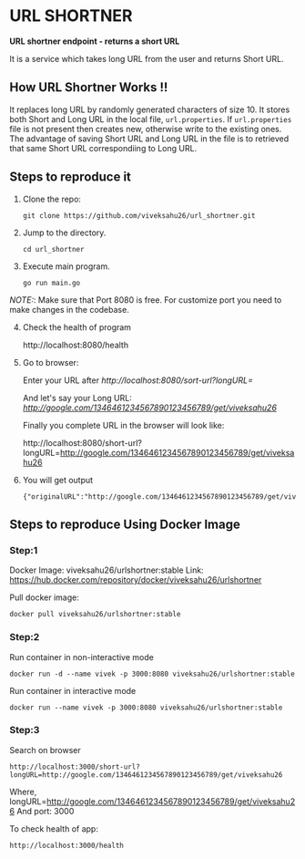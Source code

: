 # URL SHORTNER
**URL shortner endpoint - returns a short URL**

It is a service which takes long URL from the user and returns Short URL. 

## How URL Shortner Works !!
It replaces long URL by randomly generated characters of size 10. 
It stores both Short and Long URL in the local file, `url.properties`.
If `url.properties`  file is not present then creates new, otherwise write to the existing ones.
The advantage of saving Short URL and Long URL in the file is to retrieved that same Short URL correspondiing to Long URL. 


## Steps to reproduce it
1) Clone the repo:
    
    `git clone https://github.com/viveksahu26/url_shortner.git`

2) Jump to the directory.

    `cd url_shortner`

3) Execute main program. 

    `go run main.go`

*NOTE:*: Make sure that Port 8080 is free. For customize port you need to make changes in the codebase.

4) Check the health of program

    http://localhost:8080/health

5)  Go to browser:
    
    Enter your URL after *http://localhost:8080/sort-url?longURL=*

    And let's say your Long URL: *http://google.com/1346461234567890123456789/get/viveksahu26*

    Finally you complete URL in the browser will look like:

    http://localhost:8080/short-url?longURL=http://google.com/1346461234567890123456789/get/viveksahu26

3) You will get output

    ```
    {"originalURL":"http://google.com/1346461234567890123456789/get/viveksahu26","shortURL":"http://localhost:8080/xtNFxaBwCG"}
    ```

## Steps to reproduce Using Docker Image
### Step:1
Docker Image: viveksahu26/urlshortner:stable
Link: https://hub.docker.com/repository/docker/viveksahu26/urlshortner

Pull docker image:

    docker pull viveksahu26/urlshortner:stable

### Step:2
Run container in non-interactive mode

    docker run -d --name vivek -p 3000:8080 viveksahu26/urlshortner:stable

Run container in interactive mode

    docker run --name vivek -p 3000:8080 viveksahu26/urlshortner:stable

### Step:3 
Search on browser

    http://localhost:3000/short-url?longURL=http://google.com/1346461234567890123456789/get/viveksahu26

Where, longURL=http://google.com/1346461234567890123456789/get/viveksahu26
And port: 3000

To check health of app:

    http://localhost:3000/health
